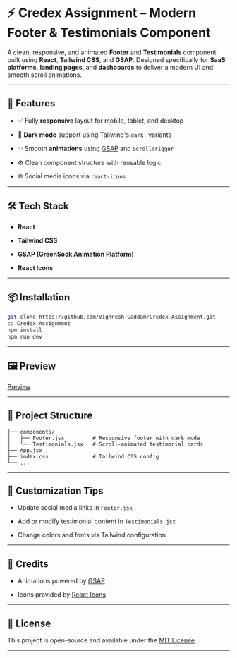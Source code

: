 # ⚡ Credex Assignment – Modern Footer & Testimonials Component

A clean, responsive, and animated **Footer** and **Testimonials** component built using **React**, **Tailwind CSS**, and **GSAP**. Designed specifically for **SaaS platforms**, **landing pages**, and **dashboards** to deliver a modern UI and smooth scroll animations.

----------

## 🚀 Features

-   ✅ Fully **responsive** layout for mobile, tablet, and desktop
    
-   🎨 **Dark mode** support using Tailwind's `dark:` variants
    
-   ✨ Smooth **animations** using [GSAP](https://greensock.com/gsap/) and `ScrollTrigger`
    
-   ⚙️ Clean component structure with reusable logic
    
-   🌐 Social media icons via `react-icons`
    

----------

## 🛠️ Tech Stack

-   **React**
    
-   **Tailwind CSS**
    
-   **GSAP (GreenSock Animation Platform)**
    
-   **React Icons**
    

----------

## 📦 Installation

```bash
git clone https://github.com/Vighnesh-Gaddam/Credex-Assignment.git
cd Credex-Assignment
npm install
npm run dev
```

----------

## 🖼️ Preview

[Preview](https://credex-frontend-assignment.vercel.app/)

----------

## 📁 Project Structure

```
├── components/
│   ├── Footer.jsx         # Responsive footer with dark mode
│   └── Testimonials.jsx   # Scroll-animated testimonial cards
├── App.jsx
├── index.css              # Tailwind CSS config
└── ...

```

----------

## 📌 Customization Tips

-   Update social media links in `Footer.jsx`
    
-   Add or modify testimonial content in `Testimonials.jsx`
    
-   Change colors and fonts via Tailwind configuration
    

----------

## 🤝 Credits

-   Animations powered by [GSAP](https://greensock.com/gsap/)
    
-   Icons provided by [React Icons](https://react-icons.github.io/react-icons/)
    

----------

## 📜 License

This project is open-source and available under the [MIT License](https://credex-frontend-assignment.vercel.app/).

----------